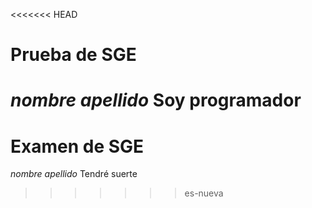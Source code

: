 <<<<<<< HEAD
# Prueba de SGE
*nombre* *apellido*
Soy programador
=======
# Examen de SGE
*nombre* *apellido*
Tendré suerte
>>>>>>> es-nueva
